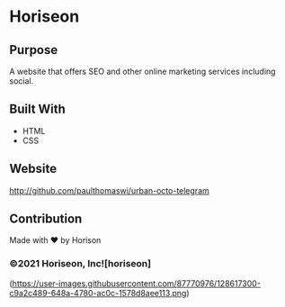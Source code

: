 # Horiseon

## Purpose
A website that offers SEO and other online marketing services including social.

## Built With
* HTML
* CSS

## Website
http://github.com/paulthomaswi/urban-octo-telegram

## Contribution
Made with ❤ by Horison

### ©2021 Horiseon, Inc![horiseon]

(https://user-images.githubusercontent.com/87770976/128617300-c9a2c489-648a-4780-ac0c-1578d8aee113.png)
